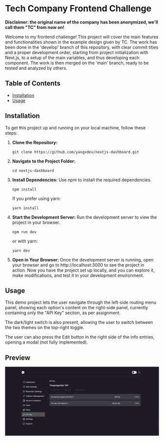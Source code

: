 # Tech Company Frontend Challenge

**Disclaimer: the original name of the company has been anonymized, we'll call them "TC" from now on!**

Welcome to my frontend challenge! This project will cover the main features and functionalities shown in the example design given by TC.
The work has been done in the 'develop' branch of this repository, with clear commit titles and a proper development order, starting from project initialization with Next.js, to a setup of the main variables, and thus developing each component. The work is then merged on the 'main' branch, ready to be tested and analyzed by others.

## Table of Contents

- [Installation](#installation)
- [Usage](#usage)

## Installation
To get this project up and running on your local machine, follow these steps:

1. **Clone the Repository:**
    ```
    git clone https://github.com/yangxdev/nextjs-dashboard.git
    ```
2. **Navigate to the Project Folder:**
    ```
    cd nextjs-dashboard
    ```
3. **Install Dependencies:**
    Use npm to install the required dependencies.
    ```
    npm install
    ```
    If you prefer using yarn:
    ```
    yarn install
    ```
4. **Start the Development Server:**
    Run the development server to view the project in your browser.
    ```
    npm run dev
    ```
    or with yarn:
    ```
    yarn dev
    ```
5. **Open in Your Browser:**
    Once the development server is running, open your browser and go to http://localhost:3000 to see the project in action.
    Now you have the project set up locally, and you can explore it, make modifications, and test it in your development environment.

## Usage

This demo project lets the user navigate through the left-side routing menu panel, showing each option's content on the right-side panel, currently containing only the "API Key" section, as per assignment.

The dark/light switch is also present, allowing the user to switch between the two themes on the top-right toggle.

The user can also press the Edit button in the right side of the info entries, opening a modal (not fully implemented).


## Preview

![Website preview](./assets/nextjs-dashboard-preview1.png)